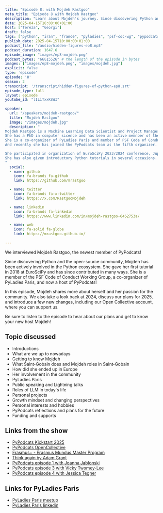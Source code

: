 ```yaml
---
title: "Episode 8: with Mojdeh Rastgoo"
meta_title: "Episode 8 with Mojdeh Rastgoo"
description: "Learn about Mojdeh's journey. Since discovering Python and open source community in 2016, Mojdeh has been actively contributing to the community and striving for diversity and inclusion by pariticapting in DEI, CoC communities and co-organzing meetups"
date: 2025-04-15T10:00:00+01:00
host: ["Tereza", "Georgi"]
draft: false
tags: ["python", "iran", "france", "pyladies", "psf-coc-wg", "pypodcats", "community", "project manager"]
publish_date: 2025-04-15T10:00:00+01:00
podcast_file: "/audio/hidden-figures-ep8.mp3"
podcast_duration: 1647.6
episode_image: "images/ep8-mojdeh.png"
podcast_bytes: "66615526" # the length of the episode in bytes
images: ["images/ep8-mojdeh.png", "images/mojdeh.jpg"]
explicit: false 
type: 'episode'
episode: '8'
season: 2
transcript: '/transcript/hidden-figures-of-python-ep8.srt'
episode_type: full
layout: episode
youtube_id: "lILiTxxK8WI"
  
speaker:
  url: "/speakers/mojdeh-rastgoo/"
  title: "Mojdeh Rastgoo"
  image: "/images/mojdeh.jpg"
  description: "
Mojdeh Rastgoo is a Machine Learning Data Scientist and Project Manager based in Paris.
She has a PhD in computer sicence and has been an active memnber of the community since 2018. 
She is a co-organizer of PyLadies Paris and member of PSF Code of Conduct Working Group since mid 2023.
And recently she has joined the PyPodcats team as the fifth organizer.  

She participated in organization of EuroSciPy 2023/2024 conference, JupyterCon 2023, PyCon DE & PyData Berlin 2024, and PyLadies Paris meetups since 2022.
She has also given introductory Python tutorials in several occasions.
"
  social:
  - name: github
    icon: fa-brands fa-github
    link: https://github.com/mrastgoo

  - name: twitter
    icon: fa-brands fa-x-twitter
    link: https://x.com/RastgooMojdeh

  - name: linkedin
    icon: fa-brands fa-linkedin
    link: https://www.linkedin.com/in/mojdeh-rastgoo-6462753a/

  - name: web
    icon: fa-solid fa-globe
    link: https://mrastgoo.github.io/
  
---
```


We interviewed Mojdeh Rastgoo, the newest member of PyPodcats!

Since discovering Python and the open-source community, Mojdeh has been actively involved in the Python ecosystem. She gave her first tutorial in 2018 at EuroSciPy and has since contributed in many ways. She is a member of the PSF Code of Conduct Working Group, a co-organizer of PyLadies Paris, and now a host of PyPodcats!

In this episode, Mojdeh shares more about herself and her passion for the community. We also take a look back at 2024, discuss our plans for 2025, and introduce a few new changes, including our Open Collective account, where you can support us.

Be sure to listen to the episode to hear about our plans and get to know your new host Mojdeh!

## Topic discussed

- Introductions
- What are we up to nowadays 
- Getting to know Mojdeh 
- What Saint-Gobain does and Mojdeh roles in Saint-Gobain
- How did she ended up in Europe 
- Her involvement in the community
- PyLadies Paris
- Public speaking and Lightning talks
- Roles of LLM in today's life 
- Personal projects 
- Growth mindset and changing perspectives
- Personal interests and hobbies 
- PyPodcats reflections and plans for the future
- Funding and supports


## Links from the show

- [PyPodcats Kickstart 2025](https://pypodcats.live/blog/kickstart_2025/)
- [PyPodcats OpenCollective](https://opencollective.com/pypodcats)
- [Erasmus+ - Erasmus Mundus Master Program](https://erasmus-plus.ec.europa.eu/opportunities/opportunities-for-individuals/students/erasmus-mundus-joint-masters)
- [Think again by Adam Grant](https://adamgrant.net/book/think-again/)
- [PyPodcats episode 1 with Joanna Jablonski](https://pypodcats.live/episodes/ep-1/)
- [PyPodcats episode 3 with Vicky Twomey-Lee](https://pypodcats.live/episodes/ep-3/)
- [PyPodcats episode 4 with Jessica Tegner](https://pypodcats.live/episodes/ep-4/)

## Links for PyLadies Paris 

- [PyLadies Paris meetup](https://www.meetup.com/fr-FR/pyladiesparis/)
- [PyLadies Paris linkedin](https://www.linkedin.com/company/pyladies-paris)




